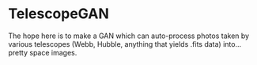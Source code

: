 # TelescopeGAN
The hope here is to make a GAN which can auto-process photos taken by various telescopes (Webb, Hubble, anything that yields .fits data) into... pretty space images.

